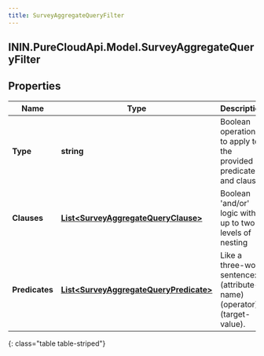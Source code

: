 ```yaml
---
title: SurveyAggregateQueryFilter
---
```

## ININ.PureCloudApi.Model.SurveyAggregateQueryFilter

## Properties

|Name | Type | Description | Notes|
|------------ | ------------- | ------------- | -------------|
| **Type** | **string** | Boolean operation to apply to the provided predicates and clauses | |
| **Clauses** | [**List&lt;SurveyAggregateQueryClause&gt;**](SurveyAggregateQueryClause.html) | Boolean &#39;and/or&#39; logic with up to two-levels of nesting | [optional] |
| **Predicates** | [**List&lt;SurveyAggregateQueryPredicate&gt;**](SurveyAggregateQueryPredicate.html) | Like a three-word sentence: (attribute-name) (operator) (target-value). | [optional] |
{: class="table table-striped"}


